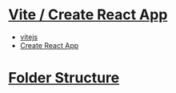 # [Vite / Create React App](https://www.youtube.com/watch?v=8_VSWDDtXxM&list=PLnHJACx3NwAep5koWkniVHw8PK7dWCO21&index=3)

- [vitejs](https://vitejs.dev/)
- [Create React App](https://create-react-app.dev/)

# [Folder Structure](https://www.youtube.com/watch?v=GO8dQv6Cofw&list=PLnHJACx3NwAep5koWkniVHw8PK7dWCO21&index=4)